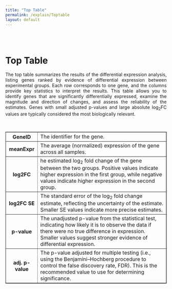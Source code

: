 ```yaml
---
title: "Top Table"
permalink: /explain/Toptable
layout: default
---
```

<br>
<br>
<div class="container px-1">
<div class="row">
  <div class="col-sm-12 px-3">
	  <div class="jumbotron p-5 h-100" style="text-align: justify">
		  <h1><b>Top Table</b></h1>
		    <p>The top table summarizes the results of the differential expression analysis, 
		    listing genes ranked by evidence of differential expression between experimental groups. 
		    Each row corresponds to one gene, and the columns provide key statistics to interpret the results.
		    This table allows you to identify genes that are significantly differentially expressed, 
		    examine the magnitude and direction of changes, and assess the reliability of the estimates. 
		    Genes with small adjusted p-values and large absolute log<sub>2</sub>FC values are typically considered the most biologically relevant.</p>
	  </div>
  </div>
 </div>
<br>
<div class="row">
  <div class="col-sm-12 px-3">
	     <div class="jumbotron p-5 h-100 bg-white border">
	     <table border = "1">
  <tr>
    <th>GeneID</th>
    <td>The identifier for the gene.</td>
  </tr>
  <tr>
    <th>meanExpr</th>
    <td>The average (normalized) expression of the gene across all samples.</td>
  </tr>
  <tr>
    <th>log2FC</th>
    <td>he estimated log<sub>2</sub> fold change of the gene between the two groups. 
    Positive values indicate higher expression in the first group, while negative values indicate higher expression in the second group.</td>
  </tr>
  <tr>
    <th>log2FC SE</th>
    <td>The standard error of the log<sub>2</sub> fold change estimate, reflecting the uncertainty of the estimate. Smaller SE values indicate more precise estimates.</td>
  </tr>
  <tr>
    <th>p-value</th>
    <td>The unadjusted p-value from the statistical test, indicating how likely it is to observe the data if there were no true difference in expression. 
    Smaller values suggest stronger evidence of differential expression.</td>
  </tr>
  <tr>
    <th>adj. p-value</th>
    <td>The p-value adjusted for multiple testing (i.e., using the Benjamini–Hochberg procedure to control the false discovery rate, FDR). 
    This is the recommended value to use for determining significance.</td>
  </tr>
</table>
    </div>
  </div>
</div>
</div>
<br>




